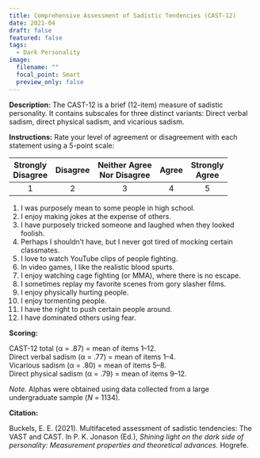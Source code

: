 ```yaml
---
title: Comprehensive Assessment of Sadistic Tendencies (CAST-12)
date: 2021-04
draft: false
featured: false
tags:
  - Dark Personality
image:
  filename: ""
  focal_point: Smart
  preview_only: false
---
```

**Description:** The CAST-12 is a brief (12-item) measure of sadistic personality. It contains subscales for three distinct variants: Direct verbal sadism, direct physical sadism, and vicarious sadism.

**Instructions:** Rate your level of agreement or disagreement with each statement using a 5-point scale:

| Strongly</br>Disagree | Disagree | Neither Agree<br>Nor Disagree | Agree | Strongly</br>Agree |
| :----: | :----: | :----: | :----: | :----: |
| 1 | 2 | 3 | 4 | 5 |


1. I was purposely mean to some people in high school.
2. I enjoy making jokes at the expense of others. 
3. I have purposely tricked someone and laughed when they looked foolish.
4. Perhaps I shouldn’t have, but I never got tired of mocking certain classmates.
5. I love to watch YouTube clips of people fighting. 
6. In video games, I like the realistic blood spurts. 
7. I enjoy watching cage fighting (or MMA), where there is no escape. 
8. I sometimes replay my favorite scenes from gory slasher films.
9. I enjoy physically hurting people. 
10. I enjoy tormenting people. 
11. I have the right to push certain people around.
12. I have dominated others using fear. 

**Scoring:**

CAST-12 total (α = .87) = mean of items 1–12. <br>
Direct verbal sadism (α = .77) = mean of items 1–4.<br>
Vicarious sadism (α = .80) = mean of items 5–8. <br>
Direct physical sadism (α = .79) = mean of items 9–12. <br>

*Note.* Alphas were obtained using data collected from a large undergraduate sample (*N* = 1134).

**Citation:** 

Buckels, E. E. (2021). Multifaceted assessment of sadistic tendencies: The VAST and CAST. In P. K. Jonason (Ed.), *Shining light on the dark side of personality: Measurement properties and theoretical advances.* Hogrefe.
